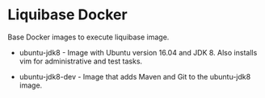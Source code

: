 # Liquibase Docker
Base Docker images to execute liquibase image.

* ubuntu-jdk8 - Image with Ubuntu version 16.04 and JDK 8. Also installs vim for administrative and test tasks.

* ubuntu-jdk8-dev - Image that adds Maven and Git to the ubuntu-jdk8 image.
